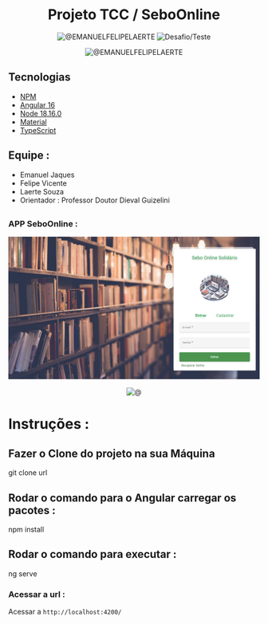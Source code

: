 <h1 align="center">
  Projeto TCC / SeboOnline
</h1>

<p align="center">
 <img src="https://img.shields.io/static/v1?label=SeboOnline&message=SistemaWeb&color=8257E5&labelColor=000000" alt="@EMANUELFELIPELAERTE" />
 <img src="https://img.shields.io/static/v1?label=UFPR&message=TCC&color=8257E5&labelColor=000000" alt="Desafio/Teste" />
</p>

<p align="center">
 <img src="https://img.shields.io/static/v1?label=FRONTEND&message=ANGULARv16&color=8257E5&labelColor=000000" alt="@EMANUELFELIPELAERTE" />
</p>

## Tecnologias

- [NPM](https://www.npmjs.com/)
- [Angular 16](https://angular.io/guide/update-to-version-16)
- [Node 18.16.0](https://nodejs.org/en)
- [Material](https://material.angular.io/)
- [TypeScript](https://www.typescriptlang.org/)


##

## Equipe :
<ul>
  <li>Emanuel Jaques</li>
  <li>Felipe Vicente</li>
  <li>Laerte Souza</li>

  <li>Orientador :  Professor Doutor Dieval Guizelini</li>
</ul>

##

### APP SeboOnline : 

![img.png](img.png)

<p align="center">
 <img src="https://img.shields.io/static/v1?label=FRONTEND&message=ANGULAR&color=8257E5&labelColor=000000" alt="@" />
</p>

# Instruções : 


## Fazer o Clone do projeto na sua Máquina
git clone url


## Rodar o comando para o Angular carregar os pacotes :

npm install

## Rodar o comando para executar :

ng serve

### Acessar a url : 

Acessar a `http://localhost:4200/`


